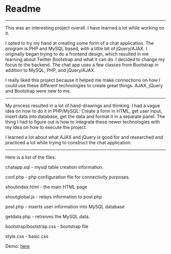 # Readme
---

This was an interesting project overall. I have learned a lot while working on it.

I opted to try my hand at creating some form of a chat application. 
The program is PHP and MySQL based, with a little bit of jQuery/AJAX.
I originally began trying to do a frontend design, which resulted in me
learning about Twitter Bootstrap and what it can do. I decided to change
my focus to the backend. The chat app uses a few classes from Bootstrap 
in addition to MySQL, PHP, and jQuery/AJAX.

I really liked this project because it helped me make connections on how I could use these different technologies to create great things. AJAX, jQuery and Bootstrap were new to me.

---

My process resulted in a lot of hand-drawings and thinking.
I had a vague idea on how to do it in PHP/MySQL:
Create a form in HTML, get user input, insert data into database, 
get the data and format it in a separate panel. The thing I had to figure out
is how to integrate these newer technologies with my idea on how to execute the project.

I learned a lot about what AJAX and jQuery is good for and researched and practiced a lot
while trying to construct the chat application.

---

Here is a list of the files:

chatapp.sql - mysql table creation information.

conf.php - php configuration file for connectivity purposes.

shoutindex.html - the main HTML page

shoutglobal.js - relays information to post.php

post.php - inserts user information into MySQL database

getdata.php - retreives the MySQL data.

bootstrap/bootstrap.css - bootstrap file

style.css - basic css

Demo: [here](http://moniqueblake.me/sample-project/ChatApp/shoutindex.html)